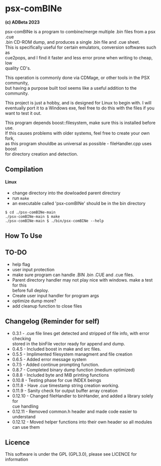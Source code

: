 # psx-comBINe
<b> (c) ADBeta 2023 </b>  

psx-comBINe is a program to combine/merge multiple .bin files from a psx .cue  
.bin CD-ROM dump, and produces a single .bin file and .cue sheet.  
This is specifically useful for certain emulators, conversion softwares such as  
cue2pops, and I find it faster and less error prone when writing to cheap, low  
quality CD's.

This operation is commonly done via CDMage, or other tools in the PSX community,  
but having a purpose built tool seems like a useful addition to the community.  

This project is just a hobby, and is designed for Linux to begin with. I will  
eventually port it to a Windows exe, feel free to do this with the files if you  
want to test it out.  

This program depends boost::filesystem, make sure this is installed before use.  
If this causes problems with older systems, feel free to create your own fork,  
as this program shouldbe as universal as possible - fileHandler.cpp uses boost  
for directory creation and detection.  

## Compilation
#### Linux
- change directory into the dowloaded parent directory
- run `make`
- an executable called 'psx-comBINe' should be in the bin directory

```
$ cd ./psx-comBINe-main
./psx-comBINe-main $ make
./psx-comBINe-main $ ./bin/psx-comBINe --help
```

## How To Use

## TO-DO
* help flag
* user input protection
* make sure program can handle .BIN .bin .CUE and .cue files.
* Parent directory handler may not play nice with windows. make a test for this  
before full deploy.  
* Create user input handler for program args
* optimize dump more?
* add cleanup function to close files

## Changelog (Reminder for self)
* 0.3.1 - .cue file lines get detected and stripped of file info, with error  
checking  
stored in the binFile vector ready for append and dump.
* 0.4.5 - Included boost in make and src files. 
* 0.5.5 - Implimented filesystem managment and file creation
* 0.6.5 - Added error message system
* 0.7.5 - Added continue prompting function.
* 0.8.7 - Completed binary dump function (medium optimized)
* 0.8.8 - Included byte and MiB printing functions
* 0.10.8 - Testing phase for cue INDEX beings
* 0.11.8 - Have .cue timestamp string creation working.
* 0.11.9 - Sanity check for output buffer array creation
* 0.12.10 - Changed fileHandler to binHander, and added a library solely for  
cue handling
* 0.12.11 - Removed common.h header and made code easier to understand
* 0.12.12 - Moved helper functions into their own header so all modules can
use them  

## Licence
This software is under the GPL (GPL3.0), please see LICENCE for information  
